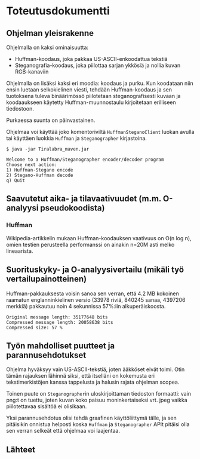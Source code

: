 Toteutusdokumentti
==================

## Ohjelman yleisrakenne

Ohjelmalla on kaksi ominaisuutta:
* Huffman-koodaus, joka pakkaa US-ASCII-enkoodattua tekstiä
* Steganografia-koodaus, joka piilottaa sarjan ykkösiä ja nollia kuvan RGB-kanaviin

Ohjelmalla on lisäksi kaksi eri moodia: koodaus ja purku.
Kun koodataan niin ensin luetaan selkokielinen viesti, tehdään Huffman-koodaus ja sen tuotoksena tuleva binäärimössö piilotetaan steganografisesti kuvaan ja koodaaukseen käytetty Huffman-muunnostaulu kirjoitetaan erilliseen tiedostoon.

Purkaessa suunta on päinvastainen.

Ohjelmaa voi käyttää joko komentoriviltä ```HuffmanSteganoClient``` luokan avulla tai käyttäen luokkia ```Huffman``` ja ```Steganographer``` kirjastoina.

```
$ java -jar Tiralabra_maven.jar 

Welcome to a Huffman/Steganographer encoder/decoder program
Choose next action:
1) Huffman-Stegano encode
2) Stegano-Huffman decode
q) Quit

```

## Saavutetut aika- ja tilavaativuudet (m.m. O-analyysi pseudokoodista)

### Huffman

Wikipedia-artikkelin mukaan Huffman-koodauksen vaativuus on O(n log n), omien testien perusteella performanssi on ainakin n=20M asti melko lineaarista.

## Suorituskyky- ja O-analyysivertailu (mikäli työ vertailupainotteinen)

Huffman-pakkauksesta voisin sanoa sen verran, että 4.2 MB kokoinen raamatun englanninkielinen versio (33978 riviä, 840245 sanaa, 4397206 merkkiä) pakkautuu noin 4 sekunnissa 57%:iin alkuperäiskoosta.

```
Original message length: 35177648 bits
Compressed message length: 20058638 bits
Compressed size: 57 %
```

## Työn mahdolliset puutteet ja parannusehdotukset

Ohjelma hyväksyy vain US-ASCII-tekstiä, joten ääkköset eivät toimi. Otin tämän rajauksen lähinnä siksi, että itselläni on kokemusta eri tekstimerkistöjen kanssa tappelusta ja halusin rajata ohjelman scopea.

Toinen puute on ```Steganographer```in uloskirjoittaman tiedoston formaatti: vain png:t on tuettu, joten kuvan koko paisuu moninkertaiseksi vrt. jpeg vaikka piilotettavaa sisältöä ei olisikaan.

Yksi parannusehdotus olisi tehdä graafinen käyttöliittymä tälle, ja sen pitäisikin onnistua helposti koska ```Huffman``` ja ```Steganographer``` APIt pitäisi olla sen verran selkeät että ohjelmaa voi laajentaa.

## Lähteet
